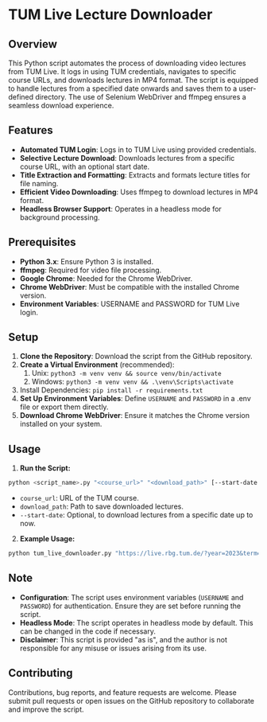 # TUM Live Lecture Downloader

## Overview

This Python script automates the process of downloading video lectures from TUM Live. It logs in using TUM credentials, navigates to specific course URLs, and downloads lectures in MP4 format. The script is equipped to handle lectures from a specified date onwards and saves them to a user-defined directory. The use of Selenium WebDriver and ffmpeg ensures a seamless download experience.

## Features

- **Automated TUM Login**: Logs in to TUM Live using provided credentials.
- **Selective Lecture Download**: Downloads lectures from a specific course URL, with an optional start date.
- **Title Extraction and Formatting**: Extracts and formats lecture titles for file naming.
- **Efficient Video Downloading**: Uses ffmpeg to download lectures in MP4 format.
- **Headless Browser Support**: Operates in a headless mode for background processing.

## Prerequisites

- **Python 3.x**: Ensure Python 3 is installed.
- **ffmpeg**: Required for video file processing.
- **Google Chrome**: Needed for the Chrome WebDriver.
- **Chrome WebDriver**: Must be compatible with the installed Chrome version.
- **Environment Variables**: USERNAME and PASSWORD for TUM Live login.

## Setup

1. **Clone the Repository**: Download the script from the GitHub repository.
2. **Create a Virtual Environment** (recommended):
   1. Unix: `python3 -m venv venv && source venv/bin/activate`
   2. Windows: `python3 -m venv venv && .\venv\Scripts\activate`
3. Install Dependencies: `pip install -r requirements.txt`
4. **Set Up Environment Variables**: Define `USERNAME` and `PASSWORD` in a .env file or export them directly.
5. **Download Chrome WebDriver**: Ensure it matches the Chrome version installed on your system.

## Usage

1. **Run the Script:**

```bash
python <script_name>.py "<course_url>" "<download_path>" [--start-date YYYY-MM-DD]
```

- `course_url`: URL of the TUM course.
- `download_path`: Path to save downloaded lectures.
- `--start-date`: Optional, to download lectures from a specific date up to now.

2. **Example Usage:**

```bash
python tum_live_downloader.py "https://live.rbg.tum.de/?year=2023&term=W&slug=GBS&view=3" "downloads/GBS" --start-date 2024-01-01
```

## Note

- **Configuration**: The script uses environment variables (`USERNAME` and `PASSWORD`) for authentication. Ensure they are set before running the script.
- **Headless Mode**: The script operates in headless mode by default. This can be changed in the code if necessary.
- **Disclaimer**: This script is provided "as is", and the author is not responsible for any misuse or issues arising from its use.

## Contributing

Contributions, bug reports, and feature requests are welcome. Please submit pull requests or open issues on the GitHub repository to collaborate and improve the script.
